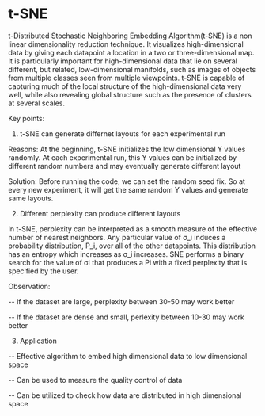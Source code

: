 # t-SNE
t-Distributed Stochastic Neighboring Embedding Algorithm(t-SNE) is a non linear dimensionality reduction technique. It visualizes high-dimensional data by giving each datapoint a location in a two or three-dimensional map. It is particularly important for high-dimensional data that lie on several different, but related, low-dimensional manifolds, such as images of objects from multiple classes
seen from multiple viewpoints. t-SNE is capable of capturing much of the local structure of the high-dimensional data very well, while also revealing global structure such as the presence of clusters at several scales.

Key points:
1. t-SNE can generate differnet layouts for each experimental run

Reasons: At the beginning, t-SNE initializes the low dimensional Y values randomly. At each experimental run, this Y values can be initialized by different random numbers and may eventually generate different layout

Solution: Before running the code, we can set the random seed fix. So at every new experiment, it will get the same random Y values and generate same layouts.


2. Different perplexity can produce different layouts

In t-SNE, perplexity can be interpreted as a smooth measure of the effective number of nearest neighbors. Any particular value of σ_i induces a probability distribution, P_i, over all of the other datapoints. This distribution has an entropy which increases as σ_i increases. SNE performs a binary search for the value of σi that produces a Pi with a fixed perplexity that is specified by the user. 

Observation: 

-- If the dataset are large, perplexity between 30-50 may work better

-- If the dataset are dense and small, perlexity between 10-30 may work better

3. Application

-- Effective algorithm to embed high dimensional data to low dimensional space

-- Can be used to measure the quality control of data

-- Can be utilized to check how data are distributed in high dimensional space
